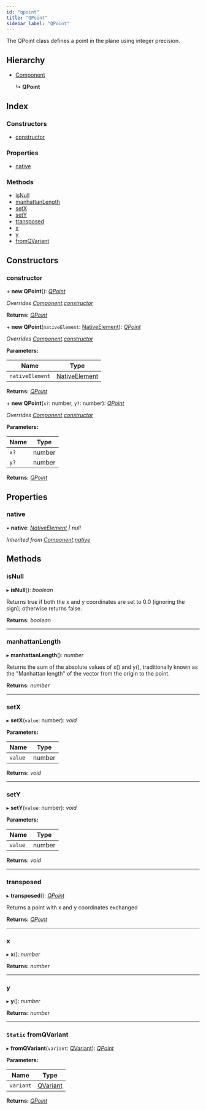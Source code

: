 ```yaml
---
id: "qpoint"
title: "QPoint"
sidebar_label: "QPoint"
---
```


The QPoint class defines a point in the plane using integer precision.

## Hierarchy

* [Component](component.md)

  ↳ **QPoint**

## Index

### Constructors

* [constructor](qpoint.md#constructor)

### Properties

* [native](qpoint.md#native)

### Methods

* [isNull](qpoint.md#isnull)
* [manhattanLength](qpoint.md#manhattanlength)
* [setX](qpoint.md#setx)
* [setY](qpoint.md#sety)
* [transposed](qpoint.md#transposed)
* [x](qpoint.md#x)
* [y](qpoint.md#y)
* [fromQVariant](qpoint.md#static-fromqvariant)

## Constructors

###  constructor

\+ **new QPoint**(): *[QPoint](qpoint.md)*

*Overrides [Component](component.md).[constructor](component.md#constructor)*

**Returns:** *[QPoint](qpoint.md)*

\+ **new QPoint**(`nativeElement`: [NativeElement](../globals.md#nativeelement)): *[QPoint](qpoint.md)*

*Overrides [Component](component.md).[constructor](component.md#constructor)*

**Parameters:**

Name | Type |
------ | ------ |
`nativeElement` | [NativeElement](../globals.md#nativeelement) |

**Returns:** *[QPoint](qpoint.md)*

\+ **new QPoint**(`x?`: number, `y?`: number): *[QPoint](qpoint.md)*

*Overrides [Component](component.md).[constructor](component.md#constructor)*

**Parameters:**

Name | Type |
------ | ------ |
`x?` | number |
`y?` | number |

**Returns:** *[QPoint](qpoint.md)*

## Properties

###  native

• **native**: *[NativeElement](../globals.md#nativeelement) | null*

*Inherited from [Component](component.md).[native](component.md#native)*

## Methods

###  isNull

▸ **isNull**(): *boolean*

Returns true if both the x and y coordinates are set to 0.0 (ignoring the sign); otherwise returns false.

**Returns:** *boolean*

___

###  manhattanLength

▸ **manhattanLength**(): *number*

Returns the sum of the absolute values of x() and y(), traditionally known as the "Manhattan length" of the vector from the origin to the point.

**Returns:** *number*

___

###  setX

▸ **setX**(`value`: number): *void*

**Parameters:**

Name | Type |
------ | ------ |
`value` | number |

**Returns:** *void*

___

###  setY

▸ **setY**(`value`: number): *void*

**Parameters:**

Name | Type |
------ | ------ |
`value` | number |

**Returns:** *void*

___

###  transposed

▸ **transposed**(): *[QPoint](qpoint.md)*

Returns a point with x and y coordinates exchanged

**Returns:** *[QPoint](qpoint.md)*

___

###  x

▸ **x**(): *number*

**Returns:** *number*

___

###  y

▸ **y**(): *number*

**Returns:** *number*

___

### `Static` fromQVariant

▸ **fromQVariant**(`variant`: [QVariant](qvariant.md)): *[QPoint](qpoint.md)*

**Parameters:**

Name | Type |
------ | ------ |
`variant` | [QVariant](qvariant.md) |

**Returns:** *[QPoint](qpoint.md)*
